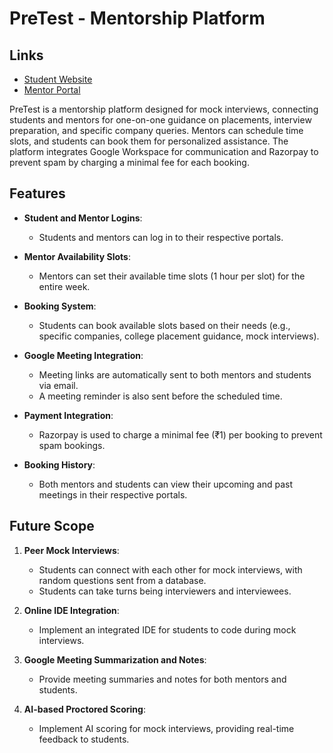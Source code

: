 # PreTest - Mentorship Platform 

## Links

- [Student Website](https://pretest-xi.vercel.app/)
- [Mentor Portal](https://pretest-mentor-ddj7q4xgw-rishik-seths-projects.vercel.app/)

PreTest is a mentorship platform designed for mock interviews, connecting students and mentors for one-on-one guidance on placements, interview preparation, and specific company queries. Mentors can schedule time slots, and students can book them for personalized assistance. The platform integrates Google Workspace for communication and Razorpay to prevent spam by charging a minimal fee for each booking.

## Features

- **Student and Mentor Logins**: 
  - Students and mentors can log in to their respective portals.
  
- **Mentor Availability Slots**: 
  - Mentors can set their available time slots (1 hour per slot) for the entire week.
  
- **Booking System**: 
  - Students can book available slots based on their needs (e.g., specific companies, college placement guidance, mock interviews).
  
- **Google Meeting Integration**: 
  - Meeting links are automatically sent to both mentors and students via email.
  - A meeting reminder is also sent before the scheduled time.
  
- **Payment Integration**: 
  - Razorpay is used to charge a minimal fee (₹1) per booking to prevent spam bookings.
  
- **Booking History**: 
  - Both mentors and students can view their upcoming and past meetings in their respective portals.

## Future Scope

1. **Peer Mock Interviews**: 
   - Students can connect with each other for mock interviews, with random questions sent from a database.
   - Students can take turns being interviewers and interviewees.
   
2. **Online IDE Integration**: 
   - Implement an integrated IDE for students to code during mock interviews.
   
3. **Google Meeting Summarization and Notes**: 
   - Provide meeting summaries and notes for both mentors and students.
   
4. **AI-based Proctored Scoring**: 
   - Implement AI scoring for mock interviews, providing real-time feedback to students.
